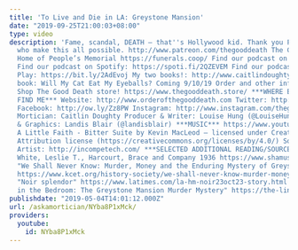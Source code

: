 ```yaml
---
title: 'To Live and Die in LA: Greystone Mansion'
date: "2019-09-25T21:00:03+08:00"
type: video
description: 'Fame, scandal, DEATH – that''s Hollywood kid. Thank you Patron deathlings,
  who make this all possible. http://www.patreon.com/thegooddeath The Co-op Funeral
  Home of People’s Memorial https://funerals.coop/ Find our podcast on iTunes: https://apple.co/2yK6c6G
  Find our podcast on Spotify: https://spoti.fi/2QZEVEM Find our podcast on Google
  Play: https://bit.ly/2AdEvoj My two books!: http://www.caitlindoughty.com My upcoming
  book: Will My Cat Eat My Eyeballs? Coming 9/10/19 Order and other info: https://bit.ly/2YOD6z9
  Shop The Good Death store! https://www.thegooddeath.store/ ***WHERE ELSE YOU CAN
  FIND ME*** Website: http://www.orderofthegooddeath.com Twitter: http://www.twitter.com/thegooddeath
  Facebook: http://ow.ly/Zz8PW Instagram: http://www.instagram.com/thegooddeath ***CREDITS***
  Mortician: Caitlin Doughty Producer & Writer: Louise Hung (@LouiseHung1) Editor
  & Graphics: Landis Blair (@landisblair) ***MUSIC*** https://www.youtube.com/watch?v=gA-WeSwvB5U
  A Little Faith - Bitter Suite by Kevin MacLeod – licensed under Creative Commons
  Attribution license (https://creativecommons.org/licenses/by/4.0/) Source: http://www.amazon.com/Bitter-Suite-Kevin-MacLeod/dp/B00QGC7TI2
  Artist: http://incompetech.com/ ***SELECTED ADDITIONAL READING/SOURCES*** "Me, Detective"
  White, Leslie T., Harcourt, Brace and Company 1936 https://www.shamustown.com/images/White%20on%20Doheny.pdf
  "We Shall Never Know: Murder, Money and the Enduring Mystery of Greystone Mansion"
  https://www.kcet.org/history-society/we-shall-never-know-murder-money-and-the-enduring-mystery-of-greystone-mansion
  "Noir splendor" https://www.latimes.com/la-hm-noir23oct23-story.html "Two Bodies
  in the Bedroom: The Greystone Mansion Murder Mystery" https://the-line-up.com/the-greystone-mansion-murder'
publishdate: "2019-05-04T14:01:12.000Z"
url: /askamortician/NYba8P1xMck/
providers:
  youtube:
    id: NYba8P1xMck
---
```

